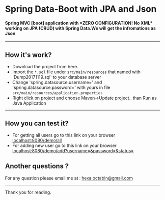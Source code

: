 # Spring Data-Boot with JPA and Json
<h4>Spring MVC [boot] application with <b>*ZERO CONFIGURATION! No XML*</b> working on JPA (CRUD) with Spring Data.We will get the infromations as Json</h4>
<hr>
<h2>How it's work?</h2>
<ul>
<li>Download the project from here.</li>
<li>Import the <code>*.sql</code> file under <code>src/main/resources</code> that named with 'Dump20171119.sql' to your database server</li>
<li>Change 'spring.datasource.username=' and 'spring.datasource.password=' with yours in file <code>src/main/resources/application.properties</code></li>
<li>Right click on project and choose Maven->Update project.. than Run as Java Application</li>
</ul>
<hr>
<h2>How you can test it?</h2>
<ul>
<li>For getting all users go to this link on your browser</li><a href="localhost:8080/demo/all">localhost:8080/demo/all</a>
<li>For adding new user go to this link on your browser</li><a href="localhost:8080/demo/add">localhost:8080/demo/add?username=<your name>&password=<your password>&status=<true or false></a>
</ul>
<h2>Another questions ?</h2> 
For any question please email me at : <a href="mailto:hexa.octabin@gmail.com">hexa.octabin@gmail.com</a>
<hr>
Thank you for reading.
